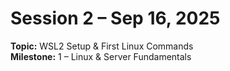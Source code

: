 # Session 2 – Sep 16, 2025
**Topic:** WSL2 Setup & First Linux Commands  
**Milestone:** 1 – Linux & Server Fundamentals
